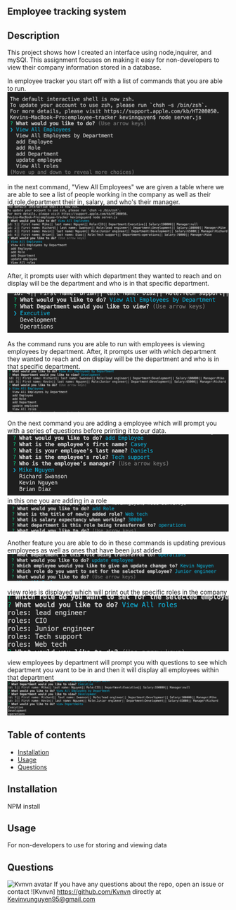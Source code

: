 ## Employee tracking system

## Description 
This project shows how I created an interface using node,inquirer, and mySQl. This assignment focuses on making it easy for non-developers to view their company information stored in a database.


In employee tracker you start off with a list of commands that you are able to run.
![Employee-tracker](images/image1.png)



in the next command, "View All Employees" we are given a table where we are able to see a list of people working in the company as well as their id,role,department their in, salary, and who's their manager.
![Employee-tracker](images/image2.png)

After, it prompts user with which department they wanted to reach and on display will be the department and who is in that specific department.


![Employee-tracker](images/image4.png)

As the command  runs you are able to run with employees is viewing employees by department. After, it prompts user with which department they wanted to reach and on display will be the department and who is in that specific department.
![Employee-tracker](images/image3.png)

On the next command you are adding a employee which will prompt you with a series of questions before printing it to our data.
![Employee-tracker](images/image5.png)
in this one you are adding in a role
![Employee-tracker](images/image10.png)

Another feature you are able to do in these commands is updating previous employees as well as ones that have been just added
![Employee-tracker](images/image7.png)

view roles is displayed which will print out the specific roles in the company
![Employee-tracker](images/image8.png)


view employees by department will prompt you with questions to see which department you want to be in and then it will display all employees within that department
![Employee-tracker](images/image9.png)


## Table of contents

* [Installation](#installation)
* [Usage](#usage)
* [Questions](#questions)

## Installation
NPM install

## Usage
For non-developers to use for storing and viewing data

## Questions
![Kvnvn avatar](https://avatars3.githubusercontent.com/u/60084108?v=4)
If you have any questions about the repo, open an issue or contact ![Kvnvn] https://github.com/Kvnvn directly at Kevinvunguyen95@gmail.com

